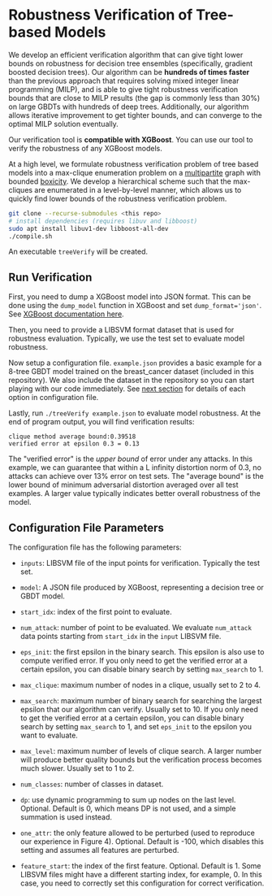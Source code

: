Robustness Verification of Tree-based Models
======================================

We develop an efficient verification algorithm that can give tight lower bounds
on robustness for decision tree ensembles (specifically, gradient boosted
decision trees). Our algorithm can be **hundreds of times faster** than the
previous approach that requires solving mixed integer linear programming
(MILP), and is able to give tight robustness verification bounds that are close
to MILP results (the gap is commonly less than 30\%) on large GBDTs with
hundreds of deep trees. Additionally, our algorithm allows iterative
improvement to get tighter bounds, and can converge to the optimal MILP
solution eventually.

Our verification tool is **compatible with XGBoost**. You can use our tool to
verify the robustness of any XGBoost models. 

At a high level, we formulate robustness verification problem of tree based
models into a max-clique enumeration problem on a
[multipartite](https://en.wikipedia.org/wiki/Multipartite_graph) graph with
bounded [boxicity](https://en.wikipedia.org/wiki/Boxicity). We develop a
hierarchical scheme such that the max-cliques are enumerated in a
level-by-level manner, which allows us to quickly find lower bounds of the
robustness verification problem.


```bash
git clone --recurse-submodules <this repo> 
# install dependencies (requires libuv and libboost)
sudo apt install libuv1-dev libboost-all-dev
./compile.sh
```

An executable `treeVerify` will be created.

## Run Verification

First, you need to dump a XGBoost model into JSON format. This can be done
using the `dump_model` function in XGBoost and set `dump_format='json'`.
See [XGBoost documentation here](https://xgboost.readthedocs.io/en/latest/python/python_intro.html#training).

Then, you need to provide a LIBSVM format dataset that is used for robustness
evaluation. Typically, we use the test set to evaluate model robustness.

Now setup a configuration file. `example.json` provides a basic example for a 8-tree
GBDT model trained on the breast\_cancer dataset (included in this repository).
We also include the dataset in the repository so you can start playing with our code
immediately. See [next section](#configuration-file-parameters) for details of each
option in configuration file.

Lastly, run `./treeVerify example.json` to evaluate model robustness. At the end of 
program output, you will find verification results:
```
clique method average bound:0.39518
verified error at epsilon 0.3 = 0.13
```

The "verified error" is the *upper bound* of error under any attacks. In this
example, we can guarantee that within a L infinity distortion norm of 0.3, no
attacks can achieve over 13\% error on test sets. The "average bound" is the
lower bound of minimum adversarial distortion averaged over all test examples.
A larger value typically indicates better overall robustness of the model.

## Configuration File Parameters

The configuration file has the following parameters:

* `inputs`: LIBSVM file of the input points for verification. Typically the
  test set.

* `model`: A JSON file produced by XGBoost, representing a decision tree or
  GBDT model.

* `start_idx`: index of the first point to evaluate.

* `num_attack`: number of point to be evaluated. We evaluate `num_attack` data
  points starting from `start_idx` in the `input` LIBSVM file.

* `eps_init`: the first epsilon in the binary search. This epsilon is also use
to compute verified error. If you only need to get the verified error at a certain
epsilon, you can disable binary search by setting `max_search` to 1.

* `max_clique`: maximum number of nodes in a clique, usually set to 2 to 4.

* `max_search`: maximum number of binary search for searching the largest
  epsilon that our algorithm can verify. Usually set to 10. If you only need to
  get the verified error at a certain epsilon, you can disable binary search by
  setting `max_search` to 1, and set `eps_init` to the epsilon you want to evaluate.

* `max_level`: maximum number of levels of clique search. A larger number will
  produce better quality bounds but the verification process becomes much
  slower. Usually set to 1 to 2.

* `num_classes`: number of classes in dataset.

* `dp`: use dynamic programming to sum up nodes on the last level. Optional.
  Default is 0, which means DP is not used, and a simple summation is used
  instead.

* `one_attr`: the only feature allowed to be perturbed (used to reproduce our
  experience in Figure 4). Optional. Default is -100, which disables this
  setting and assumes all features are perturbed.

* `feature_start`: the index of the first feature. Optional. Default is 1. Some
  LIBSVM files might have a different starting index, for example, 0. In this
  case, you need to correctly set this configuration for correct verification.

